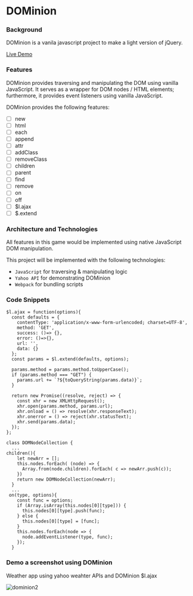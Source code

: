 # DOMinion

### Background

DOMinion is a vanila javascript project to make a light version of jQuery.

[Live Demo](http://www.misun.me/DOMinion/)

### Features  

DOMinion provides traversing and manipulating the DOM using vanilla JavaScript. It serves as a wrapper for DOM nodes / HTML elements; furthermore, it provides event listeners using vanilla JavaScript.

DOMinion provides the following features:

- [ ] new
- [ ] html
- [ ] each
- [ ] append
- [ ] attr
- [ ] addClass
- [ ] removeClass
- [ ] children
- [ ] parent
- [ ] find
- [ ] remove
- [ ] on
- [ ] off
- [ ] $l.ajax
- [ ] $.extend

### Architecture and Technologies

All features in this game would be implemented using native JavaScript DOM manipulation.

This project will be implemented with the following technologies:

- `JavaScript` for traversing & manipulating logic
- `Yahoo API` for demonstrating DOMinion
- `Webpack` for bundling scripts

### Code Snippets
```
$l.ajax = function(options){
  const defaults = {
    contentType: 'application/x-www-form-urlencoded; charset=UTF-8',
    method: 'GET',
    success: ()=> {},
    error: ()=>{},
    url: '',
    data: {}
  };
  const params = $l.extend(defaults, options);

  params.method = params.method.toUpperCase();
  if (params.method === "GET") {
    params.url += `?${toQueryString(params.data)}`;
  }

  return new Promise((resolve, reject) => {
    const xhr = new XMLHttpRequest();
    xhr.open(params.method, params.url);
    xhr.onload = () => resolve(xhr.responseText);
    xhr.onerror = () => reject(xhr.statusText);
    xhr.send(params.data);
  });
};
```
```
class DOMNodeCollection {
  ...
children(){
    let newArr = [];
    this.nodes.forEach( (node) => {
      Array.from(node.children).forEach( c => newArr.push(c));
    })
    return new DOMNodeCollection(newArr);
  }
  ...
 on(type, options){
    const func = options;
    if (Array.isArray(this.nodes[0][type])) {
      this.nodes[0][type].push(func);
    } else {
      this.nodes[0][type] = [func];
    }
    this.nodes.forEach(node => {
      node.addEventListener(type, func);
    });
  }
```
### Demo a screenshot using DOMinion
Weather app using yahoo weahter APIs and DOMinion $l.ajax

![dominion2](https://user-images.githubusercontent.com/3492959/37889726-c95b5c3c-309b-11e8-9179-c5e03f696d50.jpg)

